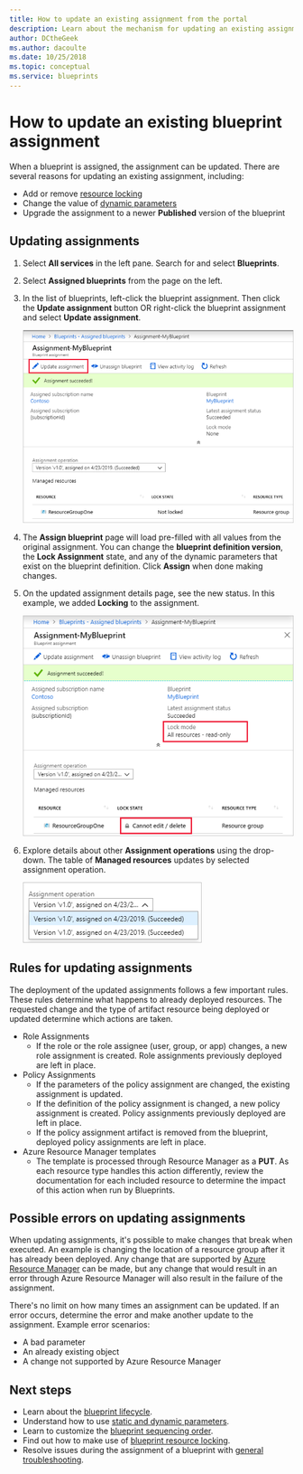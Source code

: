 ```yaml
---
title: How to update an existing assignment from the portal
description: Learn about the mechanism for updating an existing assignment from the portal in Azure Blueprints.
author: DCtheGeek
ms.author: dacoulte
ms.date: 10/25/2018
ms.topic: conceptual
ms.service: blueprints
---
```

# How to update an existing blueprint assignment

When a blueprint is assigned, the assignment can be updated. There are several reasons for updating
an existing assignment, including:

- Add or remove [resource locking](../concepts/resource-locking.md)
- Change the value of [dynamic parameters](../concepts/parameters.md#dynamic-parameters)
- Upgrade the assignment to a newer **Published** version of the blueprint

## Updating assignments

1. Select **All services** in the left pane. Search for and select **Blueprints**.

1. Select **Assigned blueprints** from the page on the left.

1. In the list of blueprints, left-click the blueprint assignment. Then click the **Update assignment** button OR right-click the blueprint assignment and select **Update assignment**.

   ![Update an existing blueprint assignment](../media/update-existing-assignments/update-assignment.png)

1. The **Assign blueprint** page will load pre-filled with all values from the original assignment. You can change the **blueprint definition version**, the **Lock Assignment** state, and any of the dynamic parameters that exist on the blueprint definition. Click **Assign** when done making changes.

1. On the updated assignment details page, see the new status. In this example, we added **Locking** to the assignment.

   ![Updated an existing blueprint assignment - lock mode changed](../media/update-existing-assignments/updated-assignment.png)

1. Explore details about other **Assignment operations** using the drop-down. The table of **Managed resources** updates by selected assignment operation.

   ![Assignment operations of a blueprint assignment](../media/update-existing-assignments/assignment-operations.png)

## Rules for updating assignments

The deployment of the updated assignments follows a few important rules. These rules determine what
happens to already deployed resources. The requested change and the type of artifact resource being
deployed or updated determine which actions are taken.

- Role Assignments
  - If the role or the role assignee (user, group, or app) changes, a new role assignment is created. Role assignments previously deployed are left in place.
- Policy Assignments
  - If the parameters of the policy assignment are changed, the existing assignment is updated.
  - If the definition of the policy assignment is changed, a new policy assignment is created. Policy assignments previously deployed are left in place.
  - If the policy assignment artifact is removed from the blueprint, deployed policy assignments are left in place.
- Azure Resource Manager templates
  - The template is processed through Resource Manager as a **PUT**. As each resource type handles this action differently, review the documentation for each included resource to determine the impact of this action when run by Blueprints.

## Possible errors on updating assignments

When updating assignments, it's possible to make changes that break when executed. An example is
changing the location of a resource group after it has already been deployed. Any change that are
supported by [Azure Resource Manager](../../../azure-resource-manager/resource-group-overview.md)
can be made, but any change that would result in an error through Azure Resource Manager will also
result in the failure of the assignment.

There's no limit on how many times an assignment can be updated. If an error occurs, determine the
error and make another update to the assignment.  Example error scenarios:

- A bad parameter
- An already existing object
- A change not supported by Azure Resource Manager

## Next steps

- Learn about the [blueprint lifecycle](../concepts/lifecycle.md).
- Understand how to use [static and dynamic parameters](../concepts/parameters.md).
- Learn to customize the [blueprint sequencing order](../concepts/sequencing-order.md).
- Find out how to make use of [blueprint resource locking](../concepts/resource-locking.md).
- Resolve issues during the assignment of a blueprint with [general troubleshooting](../troubleshoot/general.md).